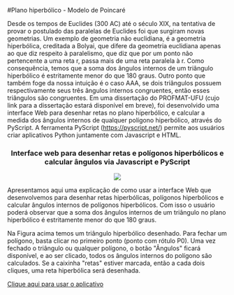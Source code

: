 #Plano hiperbólico - Modelo de Poincaré

Desde os tempos de Euclides (300 AC) até o século XIX, na tentativa de provar o postulado
das paralelas de Euclides foi que surgiram novas geometrias. Um exemplo de geometria não euclidiana, 
é a geometria hiperbólica, creditada a Bolyai, que difere da geometria euclidiana apenas ao que diz 
respeito à paralelismo, que diz que por um ponto não pertencente a uma reta r, passa mais de uma reta
paralela  à r. Como consequência, temos que a soma dos ângulos internos de um triângulo hiperbólico é
estritamente menor do que 180 graus. Outro ponto que também foge da nossa intuição é o caso AAA, se 
dois triângulos possuem respectivamente seus três ângulos internos congruentes, então esses triângulos
são congruentes. Em uma dissertação do PROFMAT-UFU (cujo link para a dissertação estará disponível em
breve), foi desenvolvido uma interface Web para desenhar retas no plano hiperbólico, e calcular a medida
dos ângulos internos de qualquer polígono hiperbólico, através do PyScript. A ferramenta PyScript 
(https://pyscript.net/) permite aos usuários criar aplicativos Python juntamente com Javascript e HTML.

<div align="center">
  <h3>Interface web para desenhar retas e polígonos hiperbólicos e calcular ângulos via Javascript e PyScript</h3>
  <img src="https://github.com/aldicio/plano-hiperbolico/assets/141569089/e6aad713-c44f-4920-b27c-198ca1773fff" />
</div>


Apresentamos aqui uma explicação de como usar a interface Web que desenvolvemos para desenhar retas 
hiperbólicas, polígonos hiperbólicos e calcular ângulos internos de polígonos hiperbólicos. Com isso 
o usuário poderá observar que a soma dos ângulos internos de um triângulo no plano hiperbólico é 
estritamente menor do que 180 graus.

Na Figura acima temos um triângulo hiperbólico desenhado. Para fechar um polígono, basta clicar no 
primeiro ponto (ponto com rótulo P0). Uma vez fechado o triângulo ou qualquer polígono, o botão 
"Ângulos" ficará disponível, e ao ser clicado, todos os ângulos internos do polígono são calculados.
Se a caixinha "retas" estiver marcada, então a cada dois cliques, uma reta hiperbólica será desenhada.

<a href="https://aldicio.github.io/planohiperbolico/">Clique aqui para usar o aplicativo</a>

 
